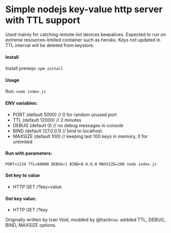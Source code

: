 # Simple nodejs key-value http server with TTL support
Used mainly for catching remote iiot devices keepalives.
Expected to run on extreme resources-limited container such as heroku.
Keys not updated in TTL interval will be deleted from keystore.

#### Install
Install prereqs:
```npm install```
#### Usage
Run:
```node index.js```

#### ENV variables:
* PORT (default 5000) // 0 for random unused port
* TTL (default 12000) // 2 minutes
* DEBUG (default 0) // no debug messages in console
* BIND (default 127.0.0.1) // bind to localhost
* MAXSIZE (default 100) // keeping last 100 keys in memory, 0 for unlimited

#### Run with parameters:
```PORT=1234 TTL=60000 DEBUG=1 BIND=0.0.0.0 MAXSIZE=200 node index.js```

#### Set key to value
* HTTP GET /?key=value
#### Get key value:
* HTTP GET /?key

Originally written by Ivan Void, modded by @hackruu:
addded TTL, DEBUG, BIND, MAXSIZE options.
